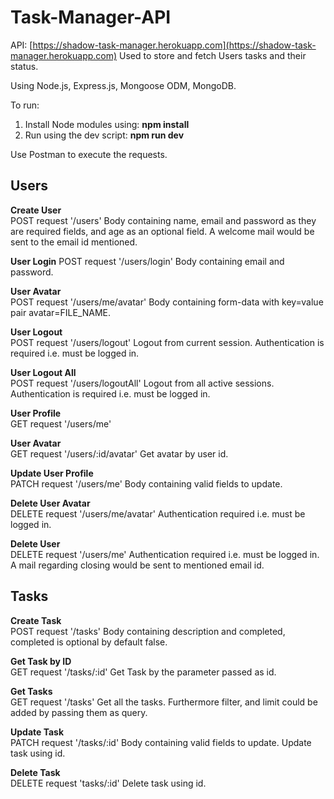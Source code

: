 # Task-Manager-API

API: [https://shadow-task-manager.herokuapp.com](https://shadow-task-manager.herokuapp.com)
Used to store and fetch Users tasks and their status.

Using Node.js, Express.js, Mongoose ODM, MongoDB.

To run:
1. Install Node modules using: **npm install**
2. Run using the dev script: **npm run dev**
   
Use Postman to execute the requests.   

## Users
   
**Create User**  
POST request '/users'
  Body containing name, email and password as they are required fields, and age as an optional field.
  A welcome mail would be sent to the email id mentioned.
  
**User Login**
POST request '/users/login'
  Body containing email and password.
  
**User Avatar**  
POST request '/users/me/avatar'
  Body containing form-data with key=value pair avatar=FILE_NAME.
  
**User Logout**  
POST request '/users/logout'
  Logout from current session.
  Authentication is required i.e. must be logged in.
  
**User Logout All**  
POST request '/users/logoutAll'
  Logout from all active sessions.
  Authentication is required i.e. must be logged in.
   
**User Profile**  
GET request '/users/me'

**User Avatar**  
GET request '/users/:id/avatar'
  Get avatar by user id.
  
**Update User Profile**  
PATCH request '/users/me'
  Body containing valid fields to update.
  
**Delete User Avatar**  
DELETE request '/users/me/avatar'
  Authentication required i.e. must be logged in.
  
**Delete User**  
DELETE request '/users/me'
  Authentication required i.e. must be logged in.
  A mail regarding closing would be sent to mentioned email id.
  
## Tasks
 
**Create Task**  
POST request '/tasks'
  Body containing description and completed, completed is optional by default false.

**Get Task by ID**  
GET request '/tasks/:id'
  Get Task by the parameter passed as id.
  
**Get Tasks**  
GET request '/tasks'
  Get all the tasks.
  Furthermore filter, and limit could be added by passing them as query.
  
**Update Task**  
PATCH request '/tasks/:id'
  Body containing valid fields to update.
  Update task using id.
  
**Delete Task**  
DELETE request 'tasks/:id'
  Delete task using id.
